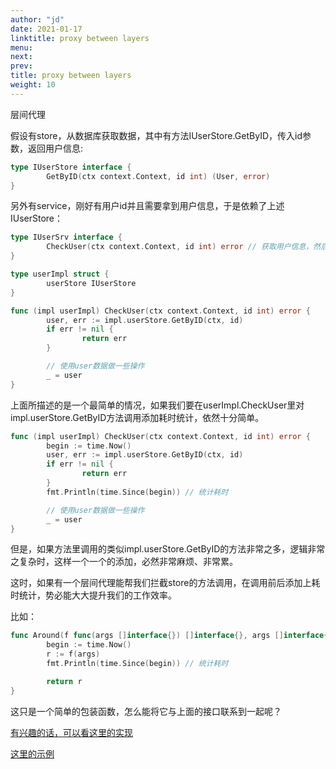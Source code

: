 ```yaml
---
author: "jd"
date: 2021-01-17
linktitle: proxy between layers
menu:
next: 
prev: 
title: proxy between layers
weight: 10
---
```


层间代理

假设有store，从数据库获取数据，其中有方法IUserStore.GetByID，传入id参数，返回用户信息:

```go
type IUserStore interface {
        GetByID(ctx context.Context, id int) (User, error)
}
```

另外有service，刚好有用户id并且需要拿到用户信息，于是依赖了上述IUserStore：

```go
type IUserSrv interface {
        CheckUser(ctx context.Context, id int) error // 获取用户信息，然后检查用户某些属性
} 

type userImpl struct {
        userStore IUserStore
}

func (impl userImpl) CheckUser(ctx context.Context, id int) error {
        user, err := impl.userStore.GetByID(ctx, id)
        if err != nil {
                return err
        }

        // 使用user数据做一些操作
        _ = user
}
```

上面所描述的是一个最简单的情况，如果我们要在userImpl.CheckUser里对impl.userStore.GetByID方法调用添加耗时统计，依然十分简单。

```go
func (impl userImpl) CheckUser(ctx context.Context, id int) error {
        begin := time.Now()
        user, err := impl.userStore.GetByID(ctx, id)
        if err != nil {
                return err
        }
        fmt.Println(time.Since(begin)) // 统计耗时

        // 使用user数据做一些操作
        _ = user
}
```

但是，如果方法里调用的类似impl.userStore.GetByID的方法非常之多，逻辑非常之复杂时，这样一个一个的添加，必然非常麻烦、非常累。

这时，如果有一个层间代理能帮我们拦截store的方法调用，在调用前后添加上耗时统计，势必能大大提升我们的工作效率。

比如：

```go
func Around(f func(args []interface{}) []interface{}, args []interface{}) []interface{} {
        begin := time.Now()
        r := f(args)
        fmt.Println(time.Since(begin)) // 统计耗时

        return r
}
```

这只是一个简单的包装函数，怎么能将它与上面的接口联系到一起呢？

[有兴趣的话，可以看这里的实现](https://github.com/donnol/tools/blob/master/inject/proxy.go)

[这里的示例](https://github.com/donnol/tools/blob/master/inject/proxy_test.go)
